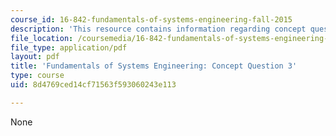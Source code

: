 ```yaml
---
course_id: 16-842-fundamentals-of-systems-engineering-fall-2015
description: 'This resource contains information regarding concept question 3. '
file_location: /coursemedia/16-842-fundamentals-of-systems-engineering-fall-2015/8d4769ced14cf71563f593060243e113_MIT16_842F15_Question3.pdf
file_type: application/pdf
layout: pdf
title: 'Fundamentals of Systems Engineering: Concept Question 3'
type: course
uid: 8d4769ced14cf71563f593060243e113

---
```

None